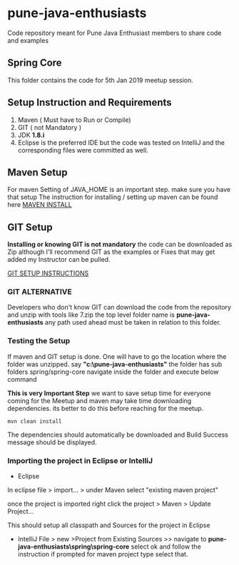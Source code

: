 # pune-java-enthusiasts
Code repository meant for Pune Java Enthusiast members to share code and examples


## Spring Core

This folder contains the code for 5th Jan 2019 meetup session.

## Setup Instruction and Requirements

1. Maven ( Must have to Run or Compile)
1. GIT ( not Mandatory )
1. JDK __1.8.i__
1. Eclipse is the preferred IDE but the code was tested on IntelliJ and the corresponding files were committed as well.


## Maven Setup

For maven Setting of JAVA_HOME is an important step. make sure you have that setup
The instruction for installing / setting up maven can be found  here [MAVEN INSTALL](https://maven.apache.org/install.html)

## GIT Setup

__Installing or knowing GIT is not mandatory__ the code can be downloaded as Zip although I'll recommend GIT as the examples or Fixes that may get added my Instructor can be pulled.

[GIT SETUP INSTRUCTIONS](https://git-scm.com/book/en/v2/Getting-Started-First-Time-Git-Setup) 

### GIT ALTERNATIVE

Developers who don't know GIT can download the code from the repository and unzip with tools like 7.zip the top level folder name is __pune-java-enthusiasts__ any path used ahead must be taken in relation to this folder.



### Testing the Setup

If maven and GIT setup is done. One will have to go the location where the folder was unzipped. say __"c:\pune-java-enthusiasts"__  the folder has sub folders spring/spring-core navigate inside the folder and execute below command

__This is very Important Step__  we want to save setup time for everyone coming for the Meetup and maven may take time downloading dependencies. its better to do this before reaching for the meetup.

```
mvn clean install
```
The dependencies should automatically be downloaded and Build Success message should be displayed.


### Importing the project in Eclipse or IntelliJ
* Eclipse 

In eclipse file > import... > under Maven select "existing maven project"

once the project is imported right click the project > Maven > Update Project...

This should setup all classpath and Sources for the project in Eclipse

* IntelliJ
 File > new >Project from Existing Sources >> navigate to __pune-java-enthusiasts\spring\spring-core__  select ok and follow the instruction if prompted for maven project type select that.











